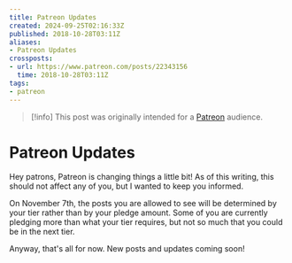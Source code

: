 ```yaml
---
title: Patreon Updates
created: 2024-09-25T02:16:33Z
published: 2018-10-28T03:11Z
aliases:
- Patreon Updates
crossposts:
- url: https://www.patreon.com/posts/22343156
  time: 2018-10-28T03:11Z
tags:
- patreon
---
```


> [!info]
> This post was originally intended for a [Patreon](../tags/patreon.md) audience.

# Patreon Updates

Hey patrons, Patreon is changing things a little bit! As of this writing, this should not affect any of you, but I wanted to keep you informed.  

On November 7th, the posts you are allowed to see will be determined by your tier rather than by your pledge amount. Some of you are currently pledging more than what your tier requires, but not so much that you could be in the next tier.

Anyway, that's all for now. New posts and updates coming soon!
